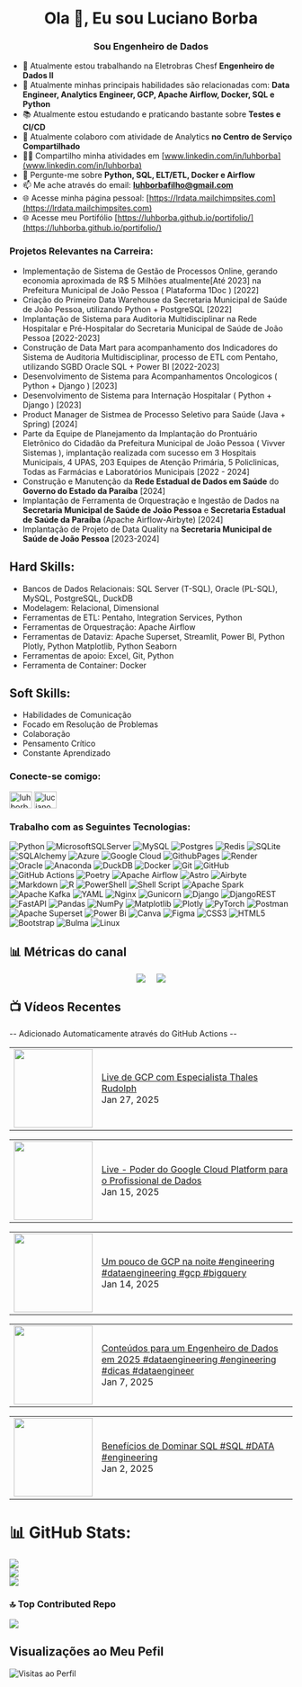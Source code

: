 <h1 align="center">Ola 👋, Eu sou Luciano Borba</h1>
<h3 align="center">Sou Engenheiro de Dados</h3>

- 🔭 Atualmente estou trabalhando na Eletrobras Chesf **Engenheiro de Dados II**
- 🌱 Atualmente minhas principais habilidades são relacionadas com: **Data Engineer, Analytics Engineer, GCP, Apache Airflow, Docker, SQL e Python**
- 📚 Atualmente estou estudando e praticando bastante sobre  **Testes e CI/CD**
- 👯 Atualmente colaboro com atividade de Analytics **no Centro de Serviço Compartilhado**
- 👨‍💻 Compartilho minha atividades em [www.linkedin.com/in/luhborba](www.linkedin.com/in/luhborba)
- 💬 Pergunte-me sobre **Python, SQL, ELT/ETL, Docker e Airflow**
- 📫 Me ache através do email: **luhborbafilho@gmail.com**
- 🌐	Acesse minha página pessoal: [https://lrdata.mailchimpsites.com](https://lrdata.mailchimpsites.com)
- 🌐	Acesse meu Portifólio [https://luhborba.github.io/portifolio/](https://luhborba.github.io/portifolio/)


<h3 align="left">Projetos Relevantes na Carreira:</h3>

  -  Implementação de Sistema de Gestão de Processos Online, gerando economia aproximada de R$ 5 Milhões atualmente[Até 2023] na Prefeitura Municipal de João Pessoa ( Plataforma 1Doc ) [2022] 
  -  Criação do Primeiro Data Warehouse da Secretaria Municipal de Saúde de João Pessoa, utilizando Python + PostgreSQL [2022] 
  -  Implantação de Sistema para Auditoria Multidisciplinar na Rede Hospitalar e Pré-Hospitalar do Secretaria Municipal de Saúde de João Pessoa [2022-2023]
  -  Construção de Data Mart para acompanhamento dos Indicadores do Sistema de Auditoria Multidisciplinar, processo de ETL com Pentaho, utilizando SGBD Oracle SQL + Power BI [2022-2023]
  -  Desenvolvimento de Sistema para Acompanhamentos Oncologicos ( Python + Django ) [2023]
  -  Desenvolvimento de Sistema para Internação Hospitalar ( Python + Django ) [2023]
  -  Product Manager de Sistmea de Processo Seletivo para Saúde (Java + Spring) [2024]
  -  Parte da Equipe de Planejamento da Implantação do Prontuário Eletrônico do Cidadão da Prefeitura Municipal de João Pessoa ( Vivver Sistemas ), implantação realizada com sucesso em 3 Hospitais Municipais, 4 UPAS, 203 Equipes de Atenção Primária, 5 Policlinicas, Todas as Farmácias e Laboratórios Municipais [2022 - 2024]
  -  Construção e Manutenção da **Rede Estadual de Dados em Saúde** do **Governo do Estado da Paraíba** [2024]
  -  Implantação de Ferramenta de Orquestração e Ingestão de Dados na **Secretaria Municipal de Saúde de João Pessoa** e **Secretaria Estadual de Saúde da Paraíba** (Apache Airflow-Airbyte) [2024]
  -  Implantação de Projeto de Data Quality na **Secretaria Municipal de Saúde de João Pessoa** [2023-2024]

## Hard Skills:
- Bancos de Dados Relacionais: SQL Server (T-SQL), Oracle (PL-SQL), MySQL, PostgreSQL, DuckDB
- Modelagem: Relacional, Dimensional
- Ferramentas de ETL: Pentaho, Integration Services, Python
- Ferramentas de Orquestração: Apache Airflow
- Ferramentas de Dataviz: Apache Superset, Streamlit, Power BI, Python Plotly, Python Matplotlib, Python Seaborn
- Ferramentas de apoio: Excel, Git, Python
- Ferramenta de Container: Docker

## Soft Skills:
- Habilidades de Comunicação
- Focado em Resolução de Problemas
- Colaboração
- Pensamento Crítico
- Constante Aprendizado


<h3 align="left">Conecte-se comigo:</h3>
<p align="left">
<a href="https://linkedin.com/in/luhborba" target="blank"><img align="center" src="https://raw.githubusercontent.com/rahuldkjain/github-profile-readme-generator/master/src/images/icons/Social/linked-in-alt.svg" alt="luhborba" height="30" width="40" /></a>
<a href="https://www.youtube.com/@luhborba" target="blank"><img align="center" src="https://raw.githubusercontent.com/rahuldkjain/github-profile-readme-generator/master/src/images/icons/Social/youtube.svg" alt="luciano borba" height="30" width="40" /></a>
</p>

<h3 align="left">Trabalho com as Seguintes Tecnologias: </h3>

![Python](https://img.shields.io/badge/python-3670A0?style=for-the-badge&logo=python&logoColor=ffdd54) ![MicrosoftSQLServer](https://img.shields.io/badge/Microsoft%20SQL%20Server-CC2927?style=for-the-badge&logo=microsoft%20sql%20server&logoColor=white) ![MySQL](https://img.shields.io/badge/mysql-4479A1.svg?style=for-the-badge&logo=mysql&logoColor=white) ![Postgres](https://img.shields.io/badge/postgres-%23316192.svg?style=for-the-badge&logo=postgresql&logoColor=white) ![Redis](https://img.shields.io/badge/redis-%23DD0031.svg?style=for-the-badge&logo=redis&logoColor=white) ![SQLite](https://img.shields.io/badge/sqlite-%2307405e.svg?style=for-the-badge&logo=sqlite&logoColor=white) ![SQLAlchemy](https://img.shields.io/badge/SQLAlchemy-1.4.23-red.svg) ![Azure](https://img.shields.io/badge/azure-%230072C6.svg?style=for-the-badge&logo=microsoftazure&logoColor=white) ![Google Cloud](https://img.shields.io/badge/GoogleCloud-%234285F4.svg?style=for-the-badge&logo=google-cloud&logoColor=white) ![GithubPages](https://img.shields.io/badge/github%20pages-121013?style=for-the-badge&logo=github&logoColor=white) ![Render](https://img.shields.io/badge/Render-%46E3B7.svg?style=for-the-badge&logo=render&logoColor=white) ![Oracle](https://img.shields.io/badge/Oracle-F80000?style=for-the-badge&logo=oracle&logoColor=white) ![Anaconda](https://img.shields.io/badge/Anaconda-%2344A833.svg?style=for-the-badge&logo=anaconda&logoColor=white) ![DuckDB](https://img.shields.io/badge/DuckDB-0.2.2-blue.svg) ![Docker](https://img.shields.io/badge/docker-%230db7ed.svg?style=for-the-badge&logo=docker&logoColor=white) ![Git](https://img.shields.io/badge/git-%23F05033.svg?style=for-the-badge&logo=git&logoColor=white) ![GitHub](https://img.shields.io/badge/github-%23121011.svg?style=for-the-badge&logo=github&logoColor=white) ![GitHub Actions](https://img.shields.io/badge/github%20actions-%232671E5.svg?style=for-the-badge&logo=githubactions&logoColor=white) ![Poetry](https://img.shields.io/badge/Poetry-%233B82F6.svg?style=for-the-badge&logo=poetry&logoColor=0B3D8D) ![Apache Airflow](https://img.shields.io/badge/Apache%20Airflow-017CEE?style=for-the-badge&logo=Apache%20Airflow&logoColor=white) ![Astro](https://img.shields.io/badge/astro-%232C2052.svg?style=for-the-badge&logo=astro&logoColor=white) ![Airbyte](https://img.shields.io/badge/Airbyte-0.35.8-blue.svg) ![Markdown](https://img.shields.io/badge/markdown-%23000000.svg?style=for-the-badge&logo=markdown&logoColor=white) ![R](https://img.shields.io/badge/r-%23276DC3.svg?style=for-the-badge&logo=r&logoColor=white)  ![PowerShell](https://img.shields.io/badge/PowerShell-%235391FE.svg?style=for-the-badge&logo=powershell&logoColor=white) ![Shell Script](https://img.shields.io/badge/shell_script-%23121011.svg?style=for-the-badge&logo=gnu-bash&logoColor=white) ![Apache Spark](https://img.shields.io/badge/Apache%20Spark-FDEE21?style=for-the-badge&logo=apachespark&logoColor=black) ![Apache Kafka](https://img.shields.io/badge/Apache%20Kafka-000?style=for-the-badge&logo=apachekafka) ![YAML](https://img.shields.io/badge/yaml-%23ffffff.svg?style=for-the-badge&logo=yaml&logoColor=151515) ![Nginx](https://img.shields.io/badge/nginx-%23009639.svg?style=for-the-badge&logo=nginx&logoColor=white) ![Gunicorn](https://img.shields.io/badge/gunicorn-%298729.svg?style=for-the-badge&logo=gunicorn&logoColor=white) ![Django](https://img.shields.io/badge/django-%23092E20.svg?style=for-the-badge&logo=django&logoColor=white) ![DjangoREST](https://img.shields.io/badge/DJANGO-REST-ff1709?style=for-the-badge&logo=django&logoColor=white&color=ff1709&labelColor=gray) ![FastAPI](https://img.shields.io/badge/FastAPI-005571?style=for-the-badge&logo=fastapi) ![Pandas](https://img.shields.io/badge/pandas-%23150458.svg?style=for-the-badge&logo=pandas&logoColor=white) ![NumPy](https://img.shields.io/badge/numpy-%23013243.svg?style=for-the-badge&logo=numpy&logoColor=white) ![Matplotlib](https://img.shields.io/badge/Matplotlib-%23ffffff.svg?style=for-the-badge&logo=Matplotlib&logoColor=black) ![Plotly](https://img.shields.io/badge/Plotly-%233F4F75.svg?style=for-the-badge&logo=plotly&logoColor=white) ![PyTorch](https://img.shields.io/badge/PyTorch-%23EE4C2C.svg?style=for-the-badge&logo=PyTorch&logoColor=white) ![Postman](https://img.shields.io/badge/Postman-FF6C37?style=for-the-badge&logo=postman&logoColor=white) ![Apache Superset](https://img.shields.io/badge/Apache%20Superset-0.999-ff69b4.svg) ![Power Bi](https://img.shields.io/badge/power_bi-F2C811?style=for-the-badge&logo=powerbi&logoColor=black) ![Canva](https://img.shields.io/badge/Canva-%2300C4CC.svg?style=for-the-badge&logo=Canva&logoColor=white) ![Figma](https://img.shields.io/badge/figma-%23F24E1E.svg?style=for-the-badge&logo=figma&logoColor=white) ![CSS3](https://img.shields.io/badge/css3-%231572B6.svg?style=for-the-badge&logo=css3&logoColor=white) ![HTML5](https://img.shields.io/badge/html5-%23E34F26.svg?style=for-the-badge&logo=html5&logoColor=white) ![Bootstrap](https://img.shields.io/badge/bootstrap-%238511FA.svg?style=for-the-badge&logo=bootstrap&logoColor=white) ![Bulma](https://img.shields.io/badge/bulma-00D0B1?style=for-the-badge&logo=bulma&logoColor=white) ![Linux](https://img.shields.io/badge/Linux-5.10-green.svg) 

## 📊 Métricas do canal

<div style="display: flex; justify-content: center;">
  <div style="margin-right: 10px;">
    <a href="http://youtube.com/@luhborba?sub_confirmation=1">
      <img src="https://img.shields.io/youtube/channel/subscribers/UCN16u-GFjdNmVWlxBZvRqsQ" />
    </a>
  </div>
  <div style="margin-left: 10px;">
    <a href="http://youtube.com/@luhborba?sub_confirmation=1">
      <img src="https://img.shields.io/youtube/channel/views/UCN16u-GFjdNmVWlxBZvRqsQ" />
    </a>
  </div>
</div>

## 📺 Vídeos Recentes

-- Adicionado Automaticamente através do GitHub Actions --

<!-- YOUTUBE:START --><table><tr><td><a href="https://www.youtube.com/watch?v=NmWvX8dhJ5Q"><img width="140px" src="https://i.ytimg.com/vi/NmWvX8dhJ5Q/mqdefault.jpg"></a></td>
<td><a href="https://www.youtube.com/watch?v=NmWvX8dhJ5Q">Live de GCP com Especialista Thales Rudolph</a><br/>Jan 27, 2025</td></tr></table>
<table><tr><td><a href="https://www.youtube.com/watch?v=1ltN9KxJYUc"><img width="140px" src="https://i.ytimg.com/vi/1ltN9KxJYUc/mqdefault.jpg"></a></td>
<td><a href="https://www.youtube.com/watch?v=1ltN9KxJYUc">Live - Poder do Google Cloud Platform para o Profissional de Dados</a><br/>Jan 15, 2025</td></tr></table>
<table><tr><td><a href="https://www.youtube.com/watch?v=D5B73oGCXPE"><img width="140px" src="https://i.ytimg.com/vi/D5B73oGCXPE/mqdefault.jpg"></a></td>
<td><a href="https://www.youtube.com/watch?v=D5B73oGCXPE">Um pouco de GCP na noite  #engineering #dataengineering #gcp #bigquery</a><br/>Jan 14, 2025</td></tr></table>
<table><tr><td><a href="https://www.youtube.com/watch?v=vDMmTCxMq30"><img width="140px" src="https://i.ytimg.com/vi/vDMmTCxMq30/mqdefault.jpg"></a></td>
<td><a href="https://www.youtube.com/watch?v=vDMmTCxMq30">Conteúdos para um Engenheiro de Dados em 2025 #dataengineering #engineering #dicas #dataengineer</a><br/>Jan 7, 2025</td></tr></table>
<table><tr><td><a href="https://www.youtube.com/watch?v=oDPqB_X1M2U"><img width="140px" src="https://i.ytimg.com/vi/oDPqB_X1M2U/mqdefault.jpg"></a></td>
<td><a href="https://www.youtube.com/watch?v=oDPqB_X1M2U">Benefícios de Dominar SQL #SQL #DATA #engineering</a><br/>Jan 2, 2025</td></tr></table>
<!-- YOUTUBE:END -->

<div>
  
# 📊 GitHub Stats:
![](https://github-readme-stats.vercel.app/api?username=luhborba&theme=great-gatsby&hide_border=false&include_all_commits=true&count_private=true)<br/>
![](https://github-readme-streak-stats.herokuapp.com/?user=luhborba&theme=great-gatsby&hide_border=false)<br/>
![](https://github-readme-stats.vercel.app/api/top-langs/?username=luhborba&theme=great-gatsby&hide_border=false&include_all_commits=true&count_private=true&layout=compact)

### 🔝 Top Contributed Repo
![](https://github-contributor-stats.vercel.app/api?username=luhborba&limit=5&theme=dark&combine_all_yearly_contributions=true)

## Visualizações ao Meu Pefil
![Visitas ao Perfil](https://komarev.com/ghpvc/?username=luhborba&color=blueviolet)

</div>

